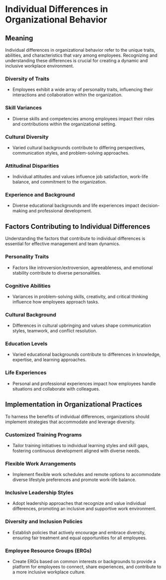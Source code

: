 # Individual Differences in Organizational Behavior

## Meaning

Individual differences in organizational behavior refer to the unique traits, abilities, and characteristics that vary among employees. Recognizing and understanding these differences is crucial for creating a dynamic and inclusive workplace environment.

### Diversity of Traits

- Employees exhibit a wide array of personality traits, influencing their interactions and collaboration within the organization.
  
### Skill Variances

- Diverse skills and competencies among employees impact their roles and contributions within the organizational setting.

### Cultural Diversity

- Varied cultural backgrounds contribute to differing perspectives, communication styles, and problem-solving approaches.

### Attitudinal Disparities

- Individual attitudes and values influence job satisfaction, work-life balance, and commitment to the organization.

### Experience and Background

- Diverse educational backgrounds and life experiences impact decision-making and professional development.

## Factors Contributing to Individual Differences

Understanding the factors that contribute to individual differences is essential for effective management and team dynamics.

### Personality Traits

- Factors like introversion/extroversion, agreeableness, and emotional stability contribute to diverse personalities.

### Cognitive Abilities

- Variances in problem-solving skills, creativity, and critical thinking influence how employees approach tasks.

### Cultural Background

- Differences in cultural upbringing and values shape communication styles, teamwork, and conflict resolution.

### Education Levels

- Varied educational backgrounds contribute to differences in knowledge, expertise, and learning approaches.

### Life Experiences

- Personal and professional experiences impact how employees handle situations and collaborate with colleagues.

## Implementation in Organizational Practices

To harness the benefits of individual differences, organizations should implement strategies that accommodate and leverage diversity.

### Customized Training Programs

- Tailor training initiatives to individual learning styles and skill gaps, fostering continuous development aligned with diverse needs.

### Flexible Work Arrangements

- Implement flexible work schedules and remote options to accommodate diverse lifestyle preferences and promote work-life balance.

### Inclusive Leadership Styles

- Adopt leadership approaches that recognize and value individual differences, promoting an inclusive and supportive work environment.

### Diversity and Inclusion Policies

- Establish policies that actively encourage and embrace diversity, ensuring fair treatment and equal opportunities for all employees.

### Employee Resource Groups (ERGs)

- Create ERGs based on common interests or backgrounds to provide a platform for employees to connect, share experiences, and contribute to a more inclusive workplace culture.
